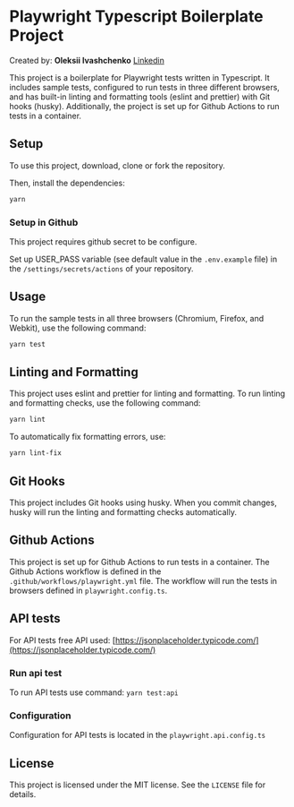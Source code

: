# Playwright Typescript Boilerplate Project

Created by: **Oleksii Ivashchenko** [Linkedin](https://www.linkedin.com/in/oivashchenko/)

This project is a boilerplate for Playwright tests written in Typescript. It includes sample tests, configured to run tests in three different browsers, and has built-in linting and formatting tools (eslint and prettier) with Git hooks (husky). Additionally, the project is set up for Github Actions to run tests in a container.

## Setup

To use this project, download, clone or fork the repository.

Then, install the dependencies:

```bash
yarn
```

### Setup in Github

This project requires github secret to be configure.

Set up USER_PASS variable (see default value in the `.env.example` file) in the `/settings/secrets/actions` of your repository.

## Usage

To run the sample tests in all three browsers (Chromium, Firefox, and Webkit), use the following command:

```bash
yarn test
```

## Linting and Formatting

This project uses eslint and prettier for linting and formatting. To run linting and formatting checks, use the following command:

```bash
yarn lint
```

To automatically fix formatting errors, use:

```bash
yarn lint-fix
```

## Git Hooks

This project includes Git hooks using husky. When you commit changes, husky will run the linting and formatting checks automatically.

## Github Actions

This project is set up for Github Actions to run tests in a container. The Github Actions workflow is defined in the `.github/workflows/playwright.yml` file. The workflow will run the tests in browsers defined in `playwright.config.ts`.

## API tests

For API tests free API used: [https://jsonplaceholder.typicode.com/](https://jsonplaceholder.typicode.com/)

### Run api test

To run API tests use command: `yarn test:api`

### Configuration

Configuration for API tests is located in the `playwright.api.config.ts`

## License

This project is licensed under the MIT license. See the `LICENSE` file for details.
